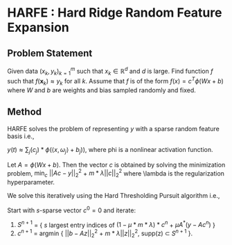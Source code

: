 # HARFE : Hard Ridge Random Feature Expansion
## Problem Statement

Given data $(x_k,y_k)_{k=1}^m$ such that $x_k\in\mathbb{R}^d$ and $d$ is large. Find function $f$ such that $f(\mathbf{x}_k)\approx y_k$ for all $k$.
Assume that $f$ is of the form $f(x) = c^T \phi(Wx+b)$ where $W$ and $b$ are weights and bias sampled randomly and fixed.

## Method

HARFE solves the problem of representing $y$ with a sparse random feature basis i.e.,
    
$y(t) \approx \sum_j (c_j) * \phi(\langle x,\omega_j\rangle + b_j))$, where phi is a nonlinear activation function. 
    
Let $A = \phi(Wx+b)$. Then the vector $c$ is obtained by solving the minimization problem,
$\min_c$ $||Ac-y||_2^2$ + $m*\lambda ||c||_2^2$
where \lambda is the regularization hyperparameter.
    
We solve this iteratively using the Hard Thresholding Pursuit algorithm i.e.,

Start with $s$-sparse vector $c^0 = 0$ and iterate:
    
1. $S^{n+1}$ = { $s$ largest entry indices of $(1-\mu*m*\lambda)*c^n$ + $\mu A^*(y - A c^n)$ }
2. $c^{n+1}$ = argmin { $||b - Az||_2^2$ + $m*\lambda ||z||_2^2$, supp(z) $\subset$ $S^{n+1}$ }.
